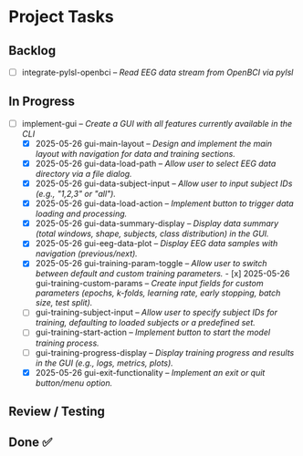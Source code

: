 # Project Tasks

## Backlog
- [ ] integrate-pylsl-openbci – _Read EEG data stream from OpenBCI via pylsl_

## In Progress
- [ ] implement-gui – _Create a GUI with all features currently available in the CLI_
  - [x] 2025-05-26 gui-main-layout – _Design and implement the main layout with navigation for data and training sections._
  - [x] 2025-05-26 gui-data-load-path – _Allow user to select EEG data directory via a file dialog._
  - [x] 2025-05-26 gui-data-subject-input – _Allow user to input subject IDs (e.g., "1,2,3" or "all")._
  - [x] 2025-05-26 gui-data-load-action – _Implement button to trigger data loading and processing._
  - [x] 2025-05-26 gui-data-summary-display – _Display data summary (total windows, shape, subjects, class distribution) in the GUI._
  - [x] 2025-05-26 gui-eeg-data-plot – _Display EEG data samples with navigation (previous/next)._
  - [x] 2025-05-26 gui-training-param-toggle – _Allow user to switch between default and custom training parameters._  - [x] 2025-05-26 gui-training-custom-params – _Create input fields for custom parameters (epochs, k-folds, learning rate, early stopping, batch size, test split)._
  - [ ] gui-training-subject-input – _Allow user to specify subject IDs for training, defaulting to loaded subjects or a predefined set._
  - [ ] gui-training-start-action – _Implement button to start the model training process._
  - [ ] gui-training-progress-display – _Display training progress and results in the GUI (e.g., logs, metrics, plots)._
  - [x] 2025-05-26 gui-exit-functionality – _Implement an exit or quit button/menu option._

## Review / Testing

## Done ✅
